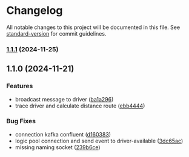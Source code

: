 # Changelog

All notable changes to this project will be documented in this file. See [standard-version](https://github.com/conventional-changelog/standard-version) for commit guidelines.

### [1.1.1](https://github.com/nebengjek/user-service/compare/v1.1.0...v1.1.1) (2024-11-25)

## 1.1.0 (2024-11-21)


### Features

* broadcast message to driver ([ba1a296](https://github.com/nebengjek/user-service/commit/ba1a296a1471b544be186c6b94af3836ffe37878))
* trace driver and calculate distance route ([ebb4444](https://github.com/nebengjek/user-service/commit/ebb4444c6585d2df079970e991ef2e1df123085e))


### Bug Fixes

* connection kafka confluent ([d160383](https://github.com/nebengjek/user-service/commit/d1603838525df159bc591336ace957bc17a97300))
* logic pool connection and send event to driver-available ([3dc65ac](https://github.com/nebengjek/user-service/commit/3dc65ac0bdd72ace04b9fcd54e87c2f947e8db11))
* missing naming socket ([239b6ce](https://github.com/nebengjek/user-service/commit/239b6ced1d568b0620fc697e7bd9048683e2e6bb))
